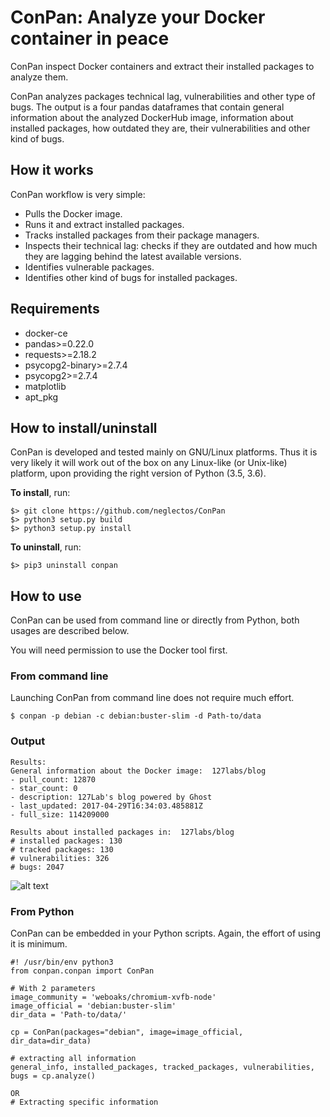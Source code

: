 # ConPan: Analyze your Docker container in peace

ConPan inspect Docker containers and extract their installed packages to analyze them. 

ConPan analyzes packages technical lag, vulnerabilities and other type of bugs.
The output is a four pandas dataframes that contain general information about the analyzed DockerHub image, information about installed packages, how outdated they are, their vulnerabilities and other kind of bugs.

## How it works
ConPan workflow is very simple:
- Pulls the Docker image.
- Runs it and extract installed packages.
- Tracks installed packages from their package managers.
- Inspects their technical lag: checks if they are outdated and how much they are lagging behind the latest available versions.
- Identifies vulnerable packages.
- Identifies other kind of bugs for installed packages.

## Requirements
- docker-ce
- pandas>=0.22.0
- requests>=2.18.2
- psycopg2-binary>=2.7.4
- psycopg2>=2.7.4
- matplotlib
- apt_pkg


##  How to install/uninstall
ConPan is developed and tested mainly on GNU/Linux platforms. Thus it is very likely it will work out of the box
on any Linux-like (or Unix-like) platform, upon providing the right version of Python (3.5, 3.6).


**To install**, run:
```
$> git clone https://github.com/neglectos/ConPan
$> python3 setup.py build
$> python3 setup.py install
```

**To uninstall**, run:
```
$> pip3 uninstall conpan
```

## How to use

ConPan can be used from command line or directly from Python, both usages are described below.

You will need permission to use the Docker tool first.
### From command line
Launching ConPan from command line does not require much effort.

```
$ conpan -p debian -c debian:buster-slim -d Path-to/data
```
### Output
```
Results: 
General information about the Docker image:  127labs/blog
- pull_count: 12870
- star_count: 0
- description: 127Lab's blog powered by Ghost
- last_updated: 2017-04-29T16:34:03.485881Z
- full_size: 114209000

Results about installed packages in:  127labs/blog
# installed packages: 130
# tracked packages: 130
# vulnerabilities: 326
# bugs: 2047
```
![alt text](https://raw.githubusercontent.com/neglectos/ConPan/master/analysis/Figure_1.png)

### From Python
ConPan can be embedded in your Python scripts. Again, the effort of using it is minimum.

```
#! /usr/bin/env python3
from conpan.conpan import ConPan

# With 2 parameters
image_community = 'weboaks/chromium-xvfb-node'
image_official = 'debian:buster-slim'
dir_data = 'Path-to/data/'

cp = ConPan(packages="debian", image=image_official, dir_data=dir_data)

# extracting all information
general_info, installed_packages, tracked_packages, vulnerabilities, bugs = cp.analyze()

OR
# Extracting specific information


```
